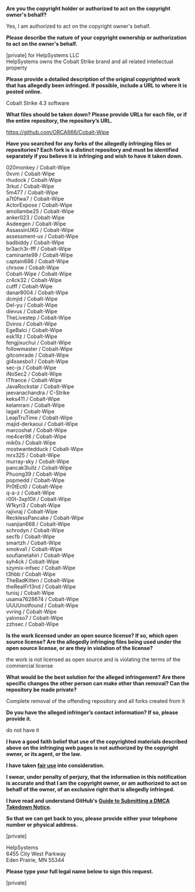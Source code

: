 **Are you the copyright holder or authorized to act on the copyright owner's behalf?**

Yes, I am authorized to act on the copyright owner's behalf.

**Please describe the nature of your copyright ownership or authorization to act on the owner's behalf.**

[private] for HelpSystems LLC  
HelpSystems owns the Cobalt Strike brand and all related intellectual property

**Please provide a detailed description of the original copyrighted work that has allegedly been infringed. If possible, include a URL to where it is posted online.**

Cobalt Strike 4.3 software

**What files should be taken down? Please provide URLs for each file, or if the entire repository, the repository’s URL.**

https://github.com/ORCA666/Cobalt-Wipe

**Have you searched for any forks of the allegedly infringing files or repositories? Each fork is a distinct repository and must be identified separately if you believe it is infringing and wish to have it taken down.**

020monkey / Cobalt-Wipe  
0xvm / Cobalt-Wipe  
rhudock / Cobalt-Wipe  
3rkut / Cobalt-Wipe  
5m477 / Cobalt-Wipe  
a7t0fwa7 / Cobalt-Wipe  
ActorExpose / Cobalt-Wipe  
amollambe25 / Cobalt-Wipe  
anker023 / Cobalt-Wipe  
Asdeegen / Cobalt-Wipe  
AssassinUKG / Cobalt-Wipe  
assessment-ux / Cobalt-Wipe  
badbiddy / Cobalt-Wipe  
br3ach3r-fff / Cobalt-Wipe  
caminante99 / Cobalt-Wipe  
captain686 / Cobalt-Wipe  
chrsow / Cobalt-Wipe  
Cobalt-Wipe / Cobalt-Wipe  
cr4ck32 / Cobalt-Wipe  
cutff / Cobalt-Wipe  
danar8004 / Cobalt-Wipe  
dcmjid / Cobalt-Wipe  
Del-yu / Cobalt-Wipe  
dievus / Cobalt-Wipe  
TheLivestep / Cobalt-Wipe  
Dviros / Cobalt-Wipe  
EgeBalci / Cobalt-Wipe    
esk1llz / Cobalt-Wipe  
fengjixuchui / Cobalt-Wipe    
followmaster / Cobalt-Wipe  
gitcomrade / Cobalt-Wipe  
gl4ssesbo1 / Cobalt-Wipe  
sec-js / Cobalt-Wipe  
iNoSec2 / Cobalt-Wipe  
ITfrance / Cobalt-Wipe  
JavaRockstar / Cobalt-Wipe  
jeevanachandra / C-Strike  
keks411 / Cobalt-Wipe  
kelamrani / Cobalt-Wipe  
lagait / Cobalt-Wipe  
LeapTruTime / Cobalt-Wipe  
majid-derkaoui / Cobalt-Wipe  
marcoshat / Cobalt-Wipe  
me4cer98 / Cobalt-Wipe  
mik0s / Cobalt-Wipe  
mostwantedduck / Cobalt-Wipe  
mrx325 / Cobalt-Wipe  
murray-sky / Cobalt-Wipe  
pancak3lullz / Cobalt-Wipe  
Phuong39 / Cobalt-Wipe  
popmedd / Cobalt-Wipe  
Pr0tEct0 / Cobalt-Wipe  
q-a-z / Cobalt-Wipe  
r00t-3xp10it / Cobalt-Wipe  
W1kyri3 / Cobalt-Wipe  
rajivraj / Cobalt-Wipe  
RecklessPancake / Cobalt-Wipe  
ruanjian668 / Cobalt-Wipe  
schrodyn / Cobalt-Wipe  
secfb / Cobalt-Wipe  
smartzh / Cobalt-Wipe  
smokva1 / Cobalt-Wipe  
soufianetahiri / Cobalt-Wipe  
syh4ck / Cobalt-Wipe  
szymix-infsec / Cobalt-Wipe  
t3hbb / Cobalt-Wipe  
TheBadKitten / Cobalt-Wipe  
theRealFr13nd / Cobalt-Wipe  
tunisj / Cobalt-Wipe  
usama7628674 / Cobalt-Wipe  
UUUUnotfound / Cobalt-Wipe  
vvring / Cobalt-Wipe  
yalonso7 / Cobalt-Wipe  
zzhsec / Cobalt-Wipe  

**Is the work licensed under an open source license? If so, which open source license? Are the allegedly infringing files being used under the open source license, or are they in violation of the license?**

the work is not licensed as open source and is violating the terms of the commercial license

**What would be the best solution for the alleged infringement? Are there specific changes the other person can make other than removal? Can the repository be made private?**

Complete removal of the offending repository and all forks created from it

**Do you have the alleged infringer’s contact information? If so, please provide it.**

do not have it

**I have a good faith belief that use of the copyrighted materials described above on the infringing web pages is not authorized by the copyright owner, or its agent, or the law.**

**I have taken <a href="https://www.lumendatabase.org/topics/22">fair use</a> into consideration.**

**I swear, under penalty of perjury, that the information in this notification is accurate and that I am the copyright owner, or am authorized to act on behalf of the owner, of an exclusive right that is allegedly infringed.**

**I have read and understand GitHub's <a href="https://docs.github.com/articles/guide-to-submitting-a-dmca-takedown-notice/">Guide to Submitting a DMCA Takedown Notice</a>.**

**So that we can get back to you, please provide either your telephone number or physical address.**

[private]

HelpSystems  
6455 City West Parkway  
Eden Prairie, MN 55344  

**Please type your full legal name below to sign this request.**

[private]
